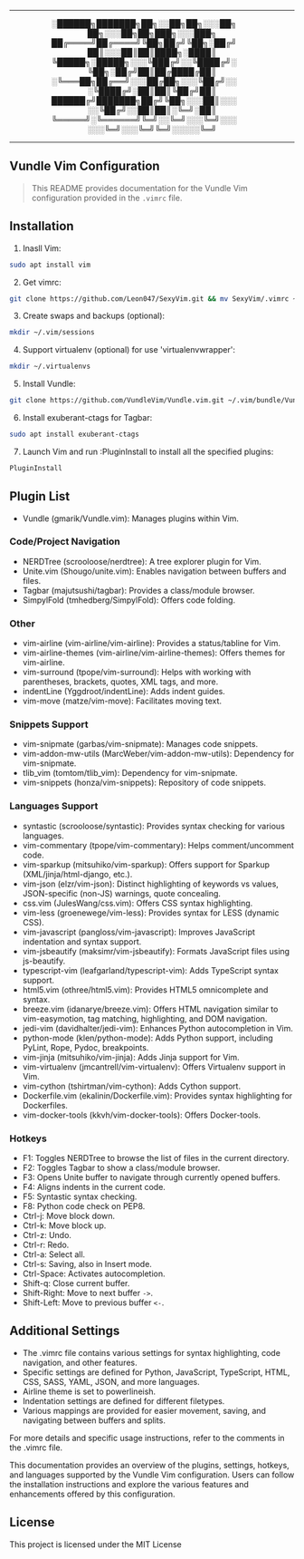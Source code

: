 ---------------------------------------------------------------------------------------

<p align="center">
░██████╗███████╗██╗░░██╗██╗░░░██╗  ██╗░░░██╗██╗███╗░░░███╗
██╔════╝██╔════╝╚██╗██╔╝╚██╗░██╔╝  ██║░░░██║██║████╗░████║
╚█████╗░█████╗░░░╚███╔╝░░╚████╔╝░  ╚██╗░██╔╝██║██╔████╔██║
░╚═══██╗██╔══╝░░░██╔██╗░░░╚██╔╝░░  ░╚████╔╝░██║██║╚██╔╝██║
██████╔╝███████╗██╔╝╚██╗░░░██║░░░  ░░╚██╔╝░░██║██║░╚═╝░██║
╚═════╝░╚══════╝╚═╝░░╚═╝░░░╚═╝░░░  ░░░╚═╝░░░╚═╝╚═╝░░░░░╚═╝
</p>

---------------------------------------------------------------------------------------

## Vundle Vim Configuration

> This README provides documentation for the Vundle Vim configuration provided in the `.vimrc` file.

## Installation

1. Inasll Vim:
  ```bash
  sudo apt install vim
  ```

2. Get vimrc:
  ```bash
  git clone https://github.com/Leon047/SexyVim.git && mv SexyVim/.vimrc ~/ && rm -rf SexyVim 
  ```

3. Create swaps and backups (optional):
  ```bash
  mkdir ~/.vim/sessions
  ```

4. Support virtualenv (optional) for use 'virtualenvwrapper':
  ```bash
  mkdir ~/.virtualenvs
  ```

5. Install Vundle:
  ```bash
  git clone https://github.com/VundleVim/Vundle.vim.git ~/.vim/bundle/Vundle.vim
  ```

6. Install exuberant-ctags for Tagbar:
  ```bash
  sudo apt install exuberant-ctags
  ```

7. Launch Vim and run :PluginInstall to install all the specified plugins:
  ```bash
  PluginInstall
  ```

## Plugin List

* Vundle (gmarik/Vundle.vim): Manages plugins within Vim.

### Code/Project Navigation
* NERDTree (scrooloose/nerdtree): A tree explorer plugin for Vim.
* Unite.vim (Shougo/unite.vim): Enables navigation between buffers and files.
* Tagbar (majutsushi/tagbar): Provides a class/module browser.
* SimpylFold (tmhedberg/SimpylFold): Offers code folding.

### Other
* vim-airline (vim-airline/vim-airline): Provides a status/tabline for Vim.
* vim-airline-themes (vim-airline/vim-airline-themes): Offers themes for vim-airline.
* vim-surround (tpope/vim-surround): Helps with working with parentheses, brackets, quotes, XML tags, and more.
* indentLine (Yggdroot/indentLine): Adds indent guides.
* vim-move (matze/vim-move): Facilitates moving text.

### Snippets Support
* vim-snipmate (garbas/vim-snipmate): Manages code snippets.
* vim-addon-mw-utils (MarcWeber/vim-addon-mw-utils): Dependency for vim-snipmate.
* tlib_vim (tomtom/tlib_vim): Dependency for vim-snipmate.
* vim-snippets (honza/vim-snippets): Repository of code snippets.

### Languages Support
* syntastic (scrooloose/syntastic): Provides syntax checking for various languages.
* vim-commentary (tpope/vim-commentary): Helps comment/uncomment code.
* vim-sparkup (mitsuhiko/vim-sparkup): Offers support for Sparkup (XML/jinja/html-django, etc.).
* vim-json (elzr/vim-json): Distinct highlighting of keywords vs values, JSON-specific (non-JS) warnings, quote concealing.
* css.vim (JulesWang/css.vim): Offers CSS syntax highlighting.
* vim-less (groenewege/vim-less): Provides syntax for LESS (dynamic CSS).
* vim-javascript (pangloss/vim-javascript): Improves JavaScript indentation and syntax support.
* vim-jsbeautify (maksimr/vim-jsbeautify): Formats JavaScript files using js-beautify.
* typescript-vim (leafgarland/typescript-vim): Adds TypeScript syntax support.
* html5.vim (othree/html5.vim): Provides HTML5 omnicomplete and syntax.
* breeze.vim (idanarye/breeze.vim): Offers HTML navigation similar to vim-easymotion, tag matching, highlighting, and DOM navigation.
* jedi-vim (davidhalter/jedi-vim): Enhances Python autocompletion in Vim.
* python-mode (klen/python-mode): Adds Python support, including PyLint, Rope, Pydoc, breakpoints.
* vim-jinja (mitsuhiko/vim-jinja): Adds Jinja support for Vim.
* vim-virtualenv (jmcantrell/vim-virtualenv): Offers Virtualenv support in Vim.
* vim-cython (tshirtman/vim-cython): Adds Cython support.
* Dockerfile.vim (ekalinin/Dockerfile.vim): Provides syntax highlighting for Dockerfiles.
* vim-docker-tools (kkvh/vim-docker-tools): Offers Docker-tools.

### Hotkeys
* F1: Toggles NERDTree to browse the list of files in the current directory.
* F2: Toggles Tagbar to show a class/module browser.
* F3: Opens Unite buffer to navigate through currently opened buffers.
* F4: Aligns indents in the current code.
* F5: Syntastic syntax checking.
* F8: Python code check on PEP8.
* Ctrl-j: Move block down.
* Ctrl-k: Move block up.
* Ctrl-z: Undo. 
* Ctrl-r: Redo.
* Ctrl-a: Select all.
* Ctrl-s: Saving, also in Insert mode.
* Ctrl-Space: Activates autocompletion.
* Shift-q: Close current buffer.
* Shift-Right: Move to next buffer `->`.
* Shift-Left: Move to previous buffer `<-`.

## Additional Settings
* The .vimrc file contains various settings for syntax highlighting, code navigation, and other features.
* Specific settings are defined for Python, JavaScript, TypeScript, HTML, CSS, SASS, YAML, JSON, and more languages.
* Airline theme is set to powerlineish.
* Indentation settings are defined for different filetypes.
* Various mappings are provided for easier movement, saving, and navigating between buffers and splits.

For more details and specific usage instructions, refer to the comments in the .vimrc file.

This documentation provides an overview of the plugins, settings, hotkeys, and languages supported by the Vundle Vim configuration. 
Users can follow the installation instructions and explore the various features and enhancements offered by this configuration.

## License
This project is licensed under the MIT License

